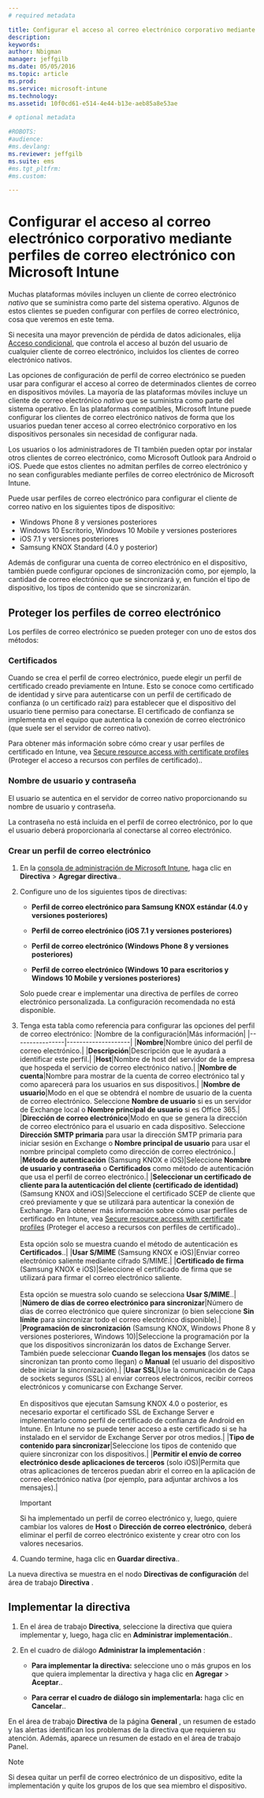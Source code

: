 ```yaml
---
# required metadata

title: Configurar el acceso al correo electrónico corporativo mediante perfiles de correo electrónico | Microsoft Intune
description:
keywords:
author: Nbigman
manager: jeffgilb
ms.date: 05/05/2016
ms.topic: article
ms.prod:
ms.service: microsoft-intune
ms.technology:
ms.assetid: 10f0cd61-e514-4e44-b13e-aeb85a8e53ae

# optional metadata

#ROBOTS:
#audience:
#ms.devlang:
ms.reviewer: jeffgilb
ms.suite: ems
#ms.tgt_pltfrm:
#ms.custom:

---
```


# Configurar el acceso al correo electrónico corporativo mediante perfiles de correo electrónico con Microsoft Intune
Muchas plataformas móviles incluyen un cliente de correo electrónico *nativo* que se suministra como parte del sistema operativo.  Algunos de estos clientes se pueden configurar con perfiles de correo electrónico, cosa que veremos en este tema.

Si necesita una mayor prevención de pérdida de datos adicionales, elija [Acceso condicional](restrict-access-to-email-and-o365-services-with-microsoft-intune.md), que controla el acceso al buzón
 del usuario de cualquier cliente de correo electrónico, incluidos los clientes de correo electrónico nativos.

Las opciones de configuración de perfil de correo electrónico se pueden usar para configurar el acceso al correo de determinados clientes de correo en dispositivos móviles.   La mayoría de las plataformas móviles incluye un cliente de correo electrónico *nativo* que se suministra como parte del sistema operativo.  En las plataformas compatibles, Microsoft Intune puede configurar los clientes de correo electrónico nativos de forma que los usuarios puedan tener acceso al correo electrónico corporativo en los dispositivos personales sin necesidad de configurar nada.  

Los usuarios o los administradores de TI también pueden optar por instalar otros clientes de correo electrónico, como Microsoft Outlook para Android o iOS.  Puede que estos clientes no admitan perfiles de correo electrónico y no sean configurables mediante perfiles de correo electrónico de Microsoft Intune.  

Puede usar perfiles de correo electrónico para configurar el cliente de correo nativo en los siguientes tipos de dispositivo:
-   Windows Phone 8 y versiones posteriores
-   Windows 10 Escritorio, Windows 10 Mobile y versiones posteriores
-   iOS 7.1 y versiones posteriores
-   Samsung KNOX Standard (4.0 y posterior)


Además de configurar una cuenta de correo electrónico en el dispositivo, también puede configurar opciones de sincronización como, por ejemplo, la cantidad de correo electrónico que se sincronizará y, en función el tipo de dispositivo, los tipos de contenido que se sincronizarán.

## Proteger los perfiles de correo electrónico
Los perfiles de correo electrónico se pueden proteger con uno de estos dos métodos:

### Certificados
Cuando se crea el perfil de correo electrónico, puede elegir un perfil de certificado creado previamente en Intune. Esto se conoce como certificado de identidad y sirve para autenticarse con un perfil de certificado de confianza (o un certificado raíz) para establecer que el dispositivo del usuario tiene permiso para conectarse. El certificado de confianza se implementa en el equipo que autentica la conexión de correo electrónico (que suele ser el servidor de correo nativo).

Para obtener más información sobre cómo crear y usar perfiles de certificado en Intune, vea [Secure resource access with certificate profiles](secure-resource-access-with-certificate-profiles.md) (Proteger el acceso a recursos con perfiles de certificado)..

### Nombre de usuario y contraseña
El usuario se autentica en el servidor de correo nativo proporcionando su nombre de usuario y contraseña.

La contraseña no está incluida en el perfil de correo electrónico, por lo que el usuario deberá proporcionarla al conectarse al correo electrónico.

### Crear un perfil de correo electrónico

1.  En la [consola de administración de Microsoft Intune](https://manage.microsoft.com), haga clic en **Directiva** &gt; **Agregar directiva**..

2.  Configure uno de los siguientes tipos de directivas:

    -   **Perfil de correo electrónico para Samsung KNOX estándar (4.0 y versiones posteriores)**

    -   **Perfil de correo electrónico (iOS 7.1 y versiones posteriores)**

    -   **Perfil de correo electrónico (Windows Phone 8 y versiones posteriores)**

    -   **Perfil de correo electrónico (Windows 10 para escritorios y Windows 10 Mobile y versiones posteriores)**

    Solo puede crear e implementar una directiva de perfiles de correo electrónico personalizada. La configuración recomendada no está disponible.

3.  Tenga esta tabla como referencia para configurar las opciones del perfil de correo electrónico:
    |Nombre de la configuración|Más información|
    |----------------|--------------------|
    |**Nombre**|Nombre único del perfil de correo electrónico.|
    |**Descripción**|Descripción que le ayudará a identificar este perfil.|
    |**Host**|Nombre de host del servidor de la empresa que hospeda el servicio de correo electrónico nativo.|
    |**Nombre de cuenta**|Nombre para mostrar de la cuenta de correo electrónico tal y como aparecerá para los usuarios en sus dispositivos.|
    |**Nombre de usuario**|Modo en el que se obtendrá el nombre de usuario de la cuenta de correo electrónico. Seleccione **Nombre de usuario** si es un servidor de Exchange local o **Nombre principal de usuario** si es Office 365.|
    |**Dirección de correo electrónico**|Modo en que se genera la dirección de correo electrónico para el usuario en cada dispositivo. Seleccione **Dirección SMTP primaria** para usar la dirección SMTP primaria para iniciar sesión en Exchange o **Nombre principal de usuario** para usar el nombre principal completo como dirección de correo electrónico.|
    |**Método de autenticación** (Samsung KNOX e iOS)|Seleccione **Nombre de usuario y contraseña** o **Certificados** como método de autenticación que usa el perfil de correo electrónico.|
    |**Seleccionar un certificado de cliente para la autenticación del cliente (certificado de identidad)** (Samsung KNOX and iOS)|Seleccione el certificado SCEP de cliente que creó previamente y que se utilizará para autenticar la conexión de Exchange. Para obtener más información sobre cómo usar perfiles de certificado en Intune, vea [Secure resource access with certificate profiles](secure-resource-access-with-certificate-profiles.md) (Proteger el acceso a recursos con perfiles de certificado)..<br /><br />Esta opción solo se muestra cuando el método de autenticación es **Certificados**..|
    |**Usar S/MIME** (Samsung KNOX e iOS)|Enviar correo electrónico saliente mediante cifrado S/MIME.|
    |**Certificado de firma** (Samsung KNOX e iOS)|Seleccione el certificado de firma que se utilizará para firmar el correo electrónico saliente.<br /><br />Esta opción se muestra solo cuando se selecciona **Usar S/MIME**..|
    |**Número de días de correo electrónico para sincronizar**|Número de días de correo electrónico que quiere sincronizar (o bien seleccione **Sin límite** para sincronizar todo el correo electrónico disponible).|
    |**Programación de sincronización** (Samsung KNOX, Windows Phone 8 y versiones posteriores, Windows 10)|Seleccione la programación por la que los dispositivos sincronizarán los datos de Exchange Server. También puede seleccionar **Cuando llegan los mensajes** (los datos se sincronizan tan pronto como llegan) o **Manual** (el usuario del dispositivo debe iniciar la sincronización).|
    |**Usar SSL**|Use la comunicación de Capa de sockets seguros (SSL) al enviar correos electrónicos, recibir correos electrónicos y comunicarse con Exchange Server.<br /><br />En dispositivos que ejecutan Samsung KNOX 4.0 o posterior, es necesario exportar el certificado SSL de Exchange Server e implementarlo como perfil de certificado de confianza de Android en Intune. En Intune no se puede tener acceso a este certificado si se ha instalado en el servidor de Exchange Server por otros medios.|
    |**Tipo de contenido para sincronizar**|Seleccione los tipos de contenido que quiere sincronizar con los dispositivos.| |**Permitir el envío de correo electrónico desde aplicaciones de terceros** (solo iOS)|Permita que otras aplicaciones de terceros puedan abrir el correo en la aplicación de correo electrónico nativa (por ejemplo, para adjuntar archivos a los mensajes).|

    > [!IMPORTANT]
    > Si ha implementado un perfil de correo electrónico y, luego, quiere cambiar los valores de **Host** o **Dirección de correo electrónico**, deberá eliminar el perfil de correo electrónico existente y crear otro con los valores necesarios.

4.  Cuando termine, haga clic en **Guardar directiva**..

La nueva directiva se muestra en el nodo **Directivas de configuración** del área de trabajo **Directiva** .

## Implementar la directiva

1.  En el área de trabajo **Directiva**, seleccione la directiva que quiera implementar y, luego, haga clic en **Administrar implementación**..

2.  En el cuadro de diálogo **Administrar la implementación** :

    -   **Para implementar la directiva:** seleccione uno o más grupos en los que quiera implementar la directiva y haga clic en **Agregar** &gt; **Aceptar**..

    -   **Para cerrar el cuadro de diálogo sin implementarla:** haga clic en **Cancelar**..

En el área de trabajo **Directiva** de la página **General** , un resumen de estado y las alertas identifican los problemas de la directiva que requieren su atención. Además, aparece un resumen de estado en el área de trabajo Panel.

> [!NOTE]
> Si desea quitar un perfil de correo electrónico de un dispositivo, edite la implementación y quite los grupos de los que sea miembro el dispositivo.




<!--HONumber=May16_HO1-->



